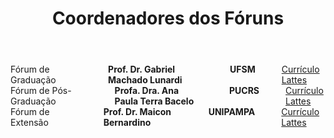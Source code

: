 ﻿---
layout: page-fullwidth
title: "Coordenadores dos Fóruns"
subheadline: ""
permalink: "/coordenacao_eventos/"
header:
   image_fullwidth: BannerERES2023.png
---

<div class="row">
	<div class="small-12 large-4 columns">
        Fórum de Graduação<br>
			<img src="https://eres-sbc-br.github.io/eres2021/images/semfoto.jpg" alt=""><br>
			<b>Prof. Dr. Gabriel Machado Lunardi</b><br>
			<b>UFSM</b><br>
			<a href="http://lattes.cnpq.br/4632931567721071" target="_blank">Currículo Lattes</a>
  </div>
  <div class="small-12 large-4 columns">
         Fórum de Pós-Graduação<br>
			<img src="https://eres-sbc-br.github.io/eres2021/images/semfoto.jpg" alt=""><br>
			<b>Profa. Dra. Ana Paula Terra Bacelo</b><br>
		    <b>PUCRS</b><br>
			<a href="" target="_blank">Currículo Lattes</a>
  </div>
  <div class="small-12 large-4 columns">
        Fórum de Extensão<br>
			<img src="https://eres-sbc-br.github.io/eres2021/images/silveira.gif" alt=""><br>
			<b>Prof. Dr. Maicon Bernardino</b><br>
			<b>UNIPAMPA</b><br>
			<a href="http://lattes.cnpq.br/0523166822363498" target="_blank">Currículo Lattes</a>
  </div>  
</div>
